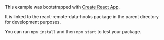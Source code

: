 This example was bootstrapped with [Create React App](https://github.com/facebook/create-react-app).

It is linked to the react-remote-data-hooks package in the parent directory for development purposes.

You can run `npm install` and then `npm start` to test your package.
